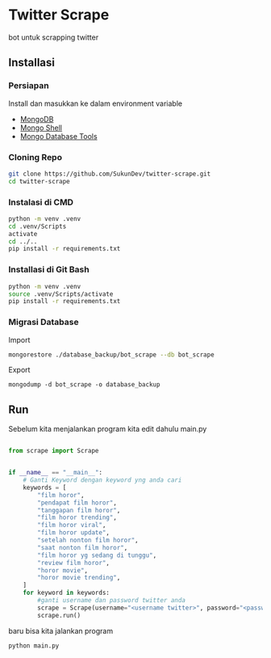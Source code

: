 # Twitter Scrape

bot untuk scrapping twitter

## Installasi

### Persiapan

Install dan masukkan ke dalam environment variable

- [MongoDB](https://www.mongodb.com/try/download/community)
- [Mongo Shell](https://www.mongodb.com/try/download/shell)
- [Mongo Database Tools](https://www.mongodb.com/try/download/database-tools)

### Cloning Repo

```bash
git clone https://github.com/SukunDev/twitter-scrape.git
cd twitter-scrape
```

### Instalasi di CMD

```bash
python -m venv .venv
cd .venv/Scripts
activate
cd ../..
pip install -r requirements.txt
```

### Installasi di Git Bash

```bash
python -m venv .venv
source .venv/Scripts/activate
pip install -r requirements.txt
```

### Migrasi Database

Import

```bash
mongorestore ./database_backup/bot_scrape --db bot_scrape
```

Export

```
mongodump -d bot_scrape -o database_backup
```

## Run

Sebelum kita menjalankan program kita edit dahulu main.py

```python

from scrape import Scrape


if __name__ == "__main__":
    # Ganti Keyword dengan keyword yng anda cari
    keywords = [
        "film horor",
        "pendapat film horor",
        "tanggapan film horor",
        "film horor trending",
        "film horor viral",
        "film horor update",
        "setelah nonton film horor",
        "saat nonton film horor",
        "film horor yg sedang di tunggu",
        "review film horor",
        "horor movie",
        "horor movie trending",
    ]
    for keyword in keywords:
        #ganti username dan password twitter anda
        scrape = Scrape(username="<username twitter>", password="<password twitter>", keywords=keyword)
        scrape.run()
```

baru bisa kita jalankan program

```bash
python main.py
```
